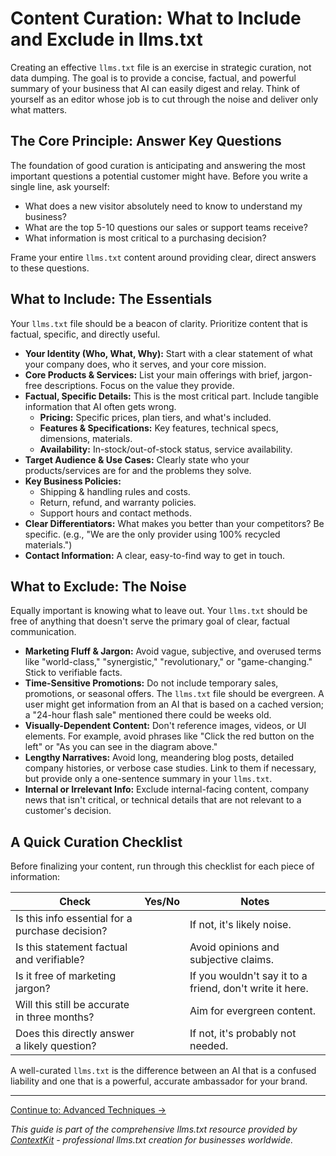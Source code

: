 # Content Curation: What to Include and Exclude in llms.txt

Creating an effective `llms.txt` file is an exercise in strategic curation, not data dumping. The goal is to provide a concise, factual, and powerful summary of your business that AI can easily digest and relay. Think of yourself as an editor whose job is to cut through the noise and deliver only what matters.

## The Core Principle: Answer Key Questions

The foundation of good curation is anticipating and answering the most important questions a potential customer might have. Before you write a single line, ask yourself:

-   What does a new visitor absolutely need to know to understand my business?
-   What are the top 5-10 questions our sales or support teams receive?
-   What information is most critical to a purchasing decision?

Frame your entire `llms.txt` content around providing clear, direct answers to these questions.

## What to Include: The Essentials

Your `llms.txt` file should be a beacon of clarity. Prioritize content that is factual, specific, and directly useful.

-   **Your Identity (Who, What, Why):** Start with a clear statement of what your company does, who it serves, and your core mission.
-   **Core Products & Services:** List your main offerings with brief, jargon-free descriptions. Focus on the value they provide.
-   **Factual, Specific Details:** This is the most critical part. Include tangible information that AI often gets wrong.
    -   **Pricing:** Specific prices, plan tiers, and what's included.
    -   **Features & Specifications:** Key features, technical specs, dimensions, materials.
    -   **Availability:** In-stock/out-of-stock status, service availability.
-   **Target Audience & Use Cases:** Clearly state who your products/services are for and the problems they solve.
-   **Key Business Policies:**
    -   Shipping & handling rules and costs.
    -   Return, refund, and warranty policies.
    -   Support hours and contact methods.
-   **Clear Differentiators:** What makes you better than your competitors? Be specific. (e.g., "We are the only provider using 100% recycled materials.")
-   **Contact Information:** A clear, easy-to-find way to get in touch.

## What to Exclude: The Noise

Equally important is knowing what to leave out. Your `llms.txt` should be free of anything that doesn't serve the primary goal of clear, factual communication.

-   **Marketing Fluff & Jargon:** Avoid vague, subjective, and overused terms like "world-class," "synergistic," "revolutionary," or "game-changing." Stick to verifiable facts.
-   **Time-Sensitive Promotions:** Do not include temporary sales, promotions, or seasonal offers. The `llms.txt` file should be evergreen. A user might get information from an AI that is based on a cached version; a "24-hour flash sale" mentioned there could be weeks old.
-   **Visually-Dependent Content:** Don't reference images, videos, or UI elements. For example, avoid phrases like "Click the red button on the left" or "As you can see in the diagram above."
-   **Lengthy Narratives:** Avoid long, meandering blog posts, detailed company histories, or verbose case studies. Link to them if necessary, but provide only a one-sentence summary in your `llms.txt`.
-   **Internal or Irrelevant Info:** Exclude internal-facing content, company news that isn't critical, or technical details that are not relevant to a customer's decision.

## A Quick Curation Checklist

Before finalizing your content, run through this checklist for each piece of information:

| Check                                           | Yes/No | Notes                                                                   |
| ----------------------------------------------- | :----: | ----------------------------------------------------------------------- |
| Is this info essential for a purchase decision? |        | If not, it's likely noise.                                              |
| Is this statement factual and verifiable?       |        | Avoid opinions and subjective claims.                                   |
| Is it free of marketing jargon?                 |        | If you wouldn't say it to a friend, don't write it here.                |
| Will this still be accurate in three months?    |        | Aim for evergreen content.                                              |
| Does this directly answer a likely question?    |        | If not, it's probably not needed.                                       |

A well-curated `llms.txt` is the difference between an AI that is a confused liability and one that is a powerful, accurate ambassador for your brand.

---

[Continue to: Advanced Techniques →](06-advanced-techniques.md)

*This guide is part of the comprehensive llms.txt resource provided by [ContextKit](https://contextkit.io) - professional llms.txt creation for businesses worldwide.* 